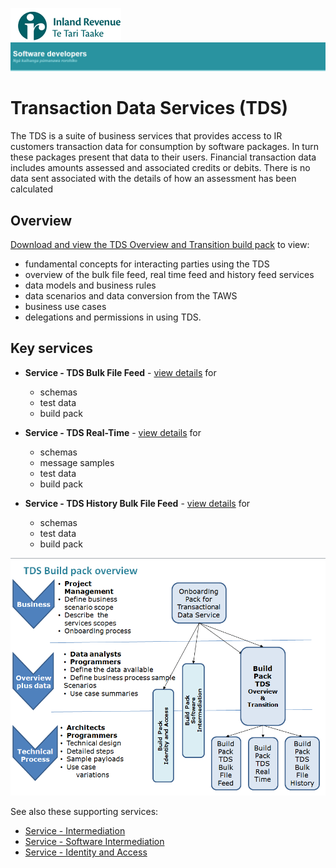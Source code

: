 ![IRD logo](../Images/IRlogo.gif)
![Software Dev](../Images/SoftwareDev.png)

Transaction Data Services (TDS) 
=======================================

The TDS is a suite of business services that provides access to IR customers transaction data for consumption by software packages.  In turn these packages present that data to their users. 
Financial transaction data includes amounts assessed and associated credits or debits.  There is no data sent associated with the details of how an assessment has been calculated

Overview
-------------
[Download and view the TDS Overview and Transition build pack](TDS%20Overview%20and%20Transition/Latest) to view:
* fundamental concepts for interacting parties using the TDS
* overview of the bulk file feed, real time feed and history feed services
* data models and business rules
* data scenarios and data conversion from the TAWS
* business use cases
* delegations and permissions in using TDS.


Key services
-------------

* **Service - TDS Bulk File Feed** - [view details](TDS%20Bulk%20File%20Feed/Latest/) for
	- schemas
	- test data
	- build pack
	
* **Service - TDS Real-Time** - [view details](TDS%20Real-Time/Latest/) for
	- schemas
	- message samples
	- test data
	- build pack
	
* **Service - TDS History Bulk File Feed** - [view details](TDS%20History%20Bulk%20File%20Feed/Latest/) for
	- schemas
	- test data
	- build pack


![TDS Build Packs](Images/TDSBuildPacks.PNG)

See also these supporting services:
* [Service - Intermediation](../Service%20-%20Intermediation)
* [Service - Software Intermediation](../Service%20-%20Software%20Intermediation)
* [Service - Identity and Access](../Service%20-%20Identity%20and%20Access/Latest)
